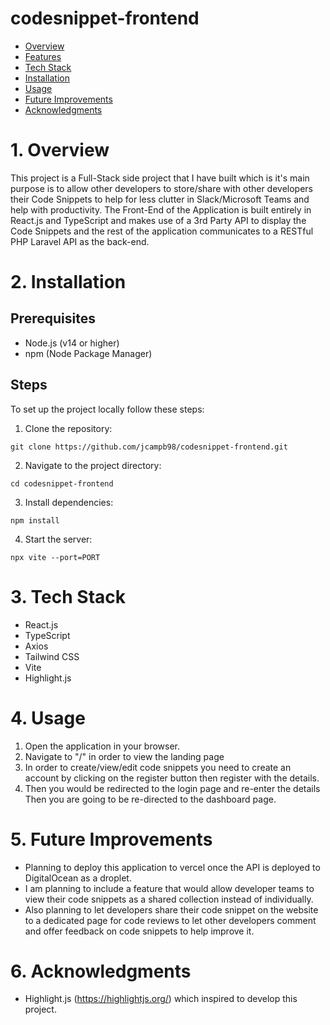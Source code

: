 # codesnippet-frontend

- [Overview](#overview)
- [Features](#features)
- [Tech Stack](#tech-stack)
- [Installation](#installation)
- [Usage](#usage)
- [Future Improvements](#future-improvements)
- [Acknowledgments](#acknowledgments)

# 1. Overview

This project is a Full-Stack side project that I have built which is it's main purpose is to allow other developers to store/share with other developers their Code Snippets to help for less clutter in Slack/Microsoft Teams and help with productivity. The Front-End of the Application is built entirely in React.js and TypeScript and makes use of a 3rd Party API to display the Code Snippets and the rest of the application communicates to a RESTful PHP Laravel API as the back-end.

# 2. Installation

## Prerequisites

- Node.js (v14 or higher)
- npm (Node Package Manager)

## Steps
To set up the project locally follow these steps:

1. Clone the repository:

``` git
git clone https://github.com/jcampb98/codesnippet-frontend.git
```

2. Navigate to the project directory:

```npm
cd codesnippet-frontend
```

3. Install dependencies:

```npm
npm install
```

4. Start the server:

```npm
npx vite --port=PORT
```
# 3. Tech Stack

- React.js
- TypeScript
- Axios
- Tailwind CSS
- Vite
- Highlight.js

# 4. Usage

1. Open the application in your browser.
2. Navigate to "/" in order to view the landing page
3. In order to create/view/edit code snippets you need to create an account by clicking on the register button then register with the details.
4. Then you would be redirected to the login page and re-enter the details Then you are going to be re-directed to the dashboard page.

# 5. Future Improvements

- Planning to deploy this application to vercel once the API is deployed to DigitalOcean as a droplet.
- I am planning to include a feature that would allow developer teams to view their code snippets as a shared collection instead of individually.
- Also planning to let developers share their code snippet on the website to a dedicated page for code reviews to let other developers comment and offer feedback on code snippets to help improve it.

# 6. Acknowledgments

- Highlight.js (https://highlightjs.org/) which inspired to develop this project.